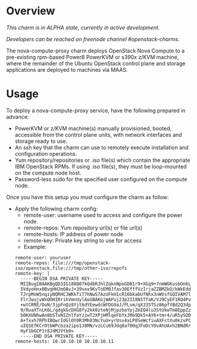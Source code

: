 # Overview

*This charm is in ALPHA state, currently in active development.*

*Developers can be reached on freenode channel #openstack-charms.*

The nova-compute-proxy charm deploys OpenStack Nova Compute to a
pre-existing rpm-based Power8 PowerKVM or s390x z/KVM machine,
where the remainder of the Ubuntu OpenStack control plane and storage
applications are deployed to machines via MAAS.

# Usage

To deploy a nova-compute-proxy service, have the following prepared in 
advance:

* PowerKVM or z/KVM machine(s) manually provisioned, booted, accessible from
  the control plane units, with network interfaces and storage ready to use.
* An ssh key that the charm can use to remotely execute installation and 
  configuration operations.
* Yum repository/repositories or .iso file(s) which contain the appropriate
  IBM OpenStack RPMs.  If using .iso file(s), they must be loop-mounted
  on the compute node host.
* Password-less sudo for the specified user configured on the compute node.

Once you have this setup you must configure the charm as follow:

* Apply the following charm config:
    * remote-user: username used to access and configure the power node.
    * remote-repos: Yum repository url(s) or file url(s)
    * remote-hosts: IP address of power node
    * remote-key: Private key string to use for access
    * Example:
    ```
    remote-user: youruser
    remote-repos: file:///tmp/openstack-iso/openstack,file:///tmp/other-iso/repofs
    remote-key: |
      -----BEGIN DSA PRIVATE KEY-----
      MIIBugIBAAKBgQD3IG188Q07kQdbRJhlZqknNpoGDB1r9+XGq9+7nmWGKusbOn6L
      5VdyoHnx0BvgHHJmOAvJ+39sex9KvToEM0Jfav30EfffVzIrjaZZBMZkO/kWkEdd
      TJrpMoW5nqiyNQRHCJWKkTiT7hNwS7AzUFkH1cR16bkabUfNhx3nWVsfGQIVAM7l
      FlrJwujvWxOOHIRrihVmnUylAoGBAKGjWAPuj23p2II8NSTfaK/VJ9CyEF1RQ4Pv
      +wtCRRE/DoN/3jpFnQz8Yjt6dYEewdcWFDG9aJ/PLvm/qX335TSz86pfYBd2Q3dp
      9/RuaXTnLK6L/gdgkGcDXG8fy2kk0zteNjMjpzbaYpjZmIQ4lu3StUkwTm8EppZz
      b0KXUNhwAn8bSTxNIZnlfoYzzwT2XPjHMlqeFbYxJMo9Dk5+AY6+tmr4/uR5ySDD
      A+Txxh7RPhIBQwrIdGlOYOR3Mh03NcYuU+yrUsv4xLP8SeWcfiuAXFctXu0kzvPC
      uIQ1EfKCrOtbWPcbza2ipo1J8MN/vzLCu69Jdq8af0OqJFoDcY0vAhUAxh2BNdRr
      HyF1bGCP1t8JdMJVtb0=
      -----END DSA PRIVATE KEY-----
    remote-hosts: 10.10.10.10 10.10.10.11
    ```
